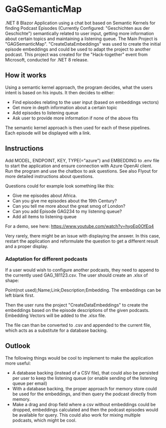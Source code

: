 # GaGSemanticMap
.NET 8 Blazor Application using a chat bot based on Semantic Kernels for finding Podcast Episodes (Currently Configured: "Geschichten aus der Geschichte") semantically related to user input, getting more information about 
certain topics and maintaining a listening queue. The Main Project is "GAGSemanticMap". "CreateDataEmbeddings" was used to create the initial episode embeddings and could be used to adapt the project to another podcast. This project was created for the "Hack-together" event from Microsoft, conducted for .NET 8 release.

## How it works
Using a semantic kernel approach, the program decides, what the users intent is based on his inputs. It then decides to either:
- Find episodes relating to the user input (based on embeddings vectors)
- Get more in depth information about a certain topic
- Add episodes to listening queue
- Ask user to provide more information if none of the above fits

The semantic kernel approach is then used for each of these pipelines. Each episode will be displayed with a link.

## Instructions
Add MODEL, ENDPOINT, KEY, TYPE(="azure") and EMBEDDING to .env file to start the application and ensure connection with Azure OpenAI client. Run the program and use the chatbox to ask questions. 
See also Flyout for more detailed instructions about questions.

Questions could for example look something like this:
- Give me episodes about Africa.
- Can you give me episodes about the 19th Century?
- Can you tell me more about the great smog of London?
- Can you add Episode GAG234 to my listening queue?
- Add all items to listening queue

For a demo, see here: https://www.youtube.com/watch?v=hyoEp0OfEq4

Very rarely, there might be an issue with displaying the answer. In this case, restart the application and reformulate the question to get a different result and a proper display.

### Adaptation for different podcasts
If a user would wish to configure another podcasts, they need to append to the currently used GAG_181123.csv. The user should create an .xlsx of shape: 

Point(not used);Name;Link;Description;Embedding. The embeddings can be left blank first.

Then the user runs the project "CreateDataEmbeddings" to create the embeddings based on the episode descriptions of the given podcasts. Embedding Vectors will be added to the .xlsx file. 

The file can than be converted to .csv and appended to the current file, which acts as a substitute for a database backing. 

## Outlook
The following things would be cool to implement to make the application more useful:
- A database backing (instead of a CSV file), that could also be persisted per user to keep the listening queue (or enable sending of the listening queue per email)
- With a database backing, the proper approach for memory store could be used for the embeddings, and then query the podcast directly from memory.
- Make a drag and drop field where a csv without embeddings could be dropped, embeddings calculated and then the podcast episodes would be available for query. This could also work for mixing multiple podcasts, which might be cool.
  
